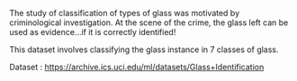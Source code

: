 The study of classification of types of glass was motivated by criminological investigation.
At the scene of the crime, the glass left can be used as evidence...if it is correctly identified!


This dataset involves classifying the glass instance in 7 classes of glass.

Dataset : https://archive.ics.uci.edu/ml/datasets/Glass+Identification
